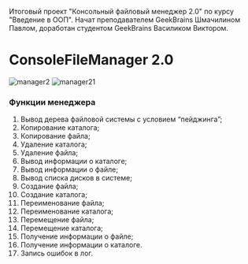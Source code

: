 
Итоговый проект "Консольный файловый менеджер 2.0" по курсу "Введение в ООП". Начат преподавателем GeekBrains Шмачилином Павлом, доработан студентом GeekBrains Василиком Виктором.
# ConsoleFileManager 2.0
![manager2](https://user-images.githubusercontent.com/104021944/183704854-41c89e12-7734-440f-9108-873d7b205889.jpg)
![manager21](https://user-images.githubusercontent.com/104021944/183704894-8b469114-0ee3-4c8d-9a77-01dd4a731c18.jpg)
### Функции менеджера
1. Вывод дерева файловой системы с условием “пейджинга”;
2. Копирование каталога;
3. Копирование файла;
4. Удаление каталога;
5. Удаление файла;
6. Вывод информации о каталоге;
7. Вывод информации о файле;
8. Вывод списка дисков в системе;
9. Создание файла;
10. Создание каталога;
11. Переименование файла;
12. Переименование каталога;
13. Перемещение файла;
14. Перемещение каталога;
15. Получение информации о файле;
16. Получение информации о каталоге.
17. Запись ошибок в лог.
